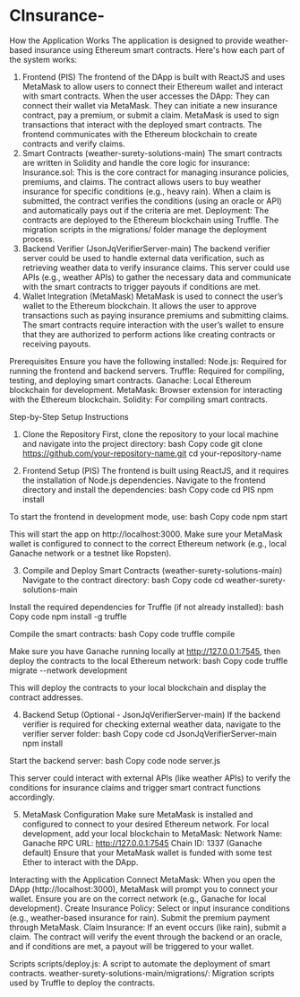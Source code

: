 # CInsurance-


How the Application Works
The application is designed to provide weather-based insurance using Ethereum smart contracts. Here's how each part of the system works:
1. Frontend (PIS)
The frontend of the DApp is built with ReactJS and uses MetaMask to allow users to connect their Ethereum wallet and interact with smart contracts. When the user accesses the DApp:
They can connect their wallet via MetaMask.
They can initiate a new insurance contract, pay a premium, or submit a claim.
MetaMask is used to sign transactions that interact with the deployed smart contracts.
The frontend communicates with the Ethereum blockchain to create contracts and verify claims.
2. Smart Contracts (weather-surety-solutions-main)
The smart contracts are written in Solidity and handle the core logic for insurance:
Insurance.sol: This is the core contract for managing insurance policies, premiums, and claims.
The contract allows users to buy weather insurance for specific conditions (e.g., heavy rain).
When a claim is submitted, the contract verifies the conditions (using an oracle or API) and automatically pays out if the criteria are met.
Deployment: The contracts are deployed to the Ethereum blockchain using Truffle. The migration scripts in the migrations/ folder manage the deployment process.
3. Backend Verifier (JsonJqVerifierServer-main)
The backend verifier server could be used to handle external data verification, such as retrieving weather data to verify insurance claims. This server could use APIs (e.g., weather APIs) to gather the necessary data and communicate with the smart contracts to trigger payouts if conditions are met.
4. Wallet Integration (MetaMask)
MetaMask is used to connect the user’s wallet to the Ethereum blockchain.
It allows the user to approve transactions such as paying insurance premiums and submitting claims.
The smart contracts require interaction with the user’s wallet to ensure that they are authorized to perform actions like creating contracts or receiving payouts.


Prerequisites
Ensure you have the following installed:
Node.js: Required for running the frontend and backend servers.
Truffle: Required for compiling, testing, and deploying smart contracts.
Ganache: Local Ethereum blockchain for development.
MetaMask: Browser extension for interacting with the Ethereum blockchain.
Solidity: For compiling smart contracts.

Step-by-Step Setup Instructions
1. Clone the Repository
First, clone the repository to your local machine and navigate into the project directory:
bash
Copy code
git clone https://github.com/your-repository-name.git
cd your-repository-name

2. Frontend Setup (PIS)
The frontend is built using ReactJS, and it requires the installation of Node.js dependencies.
Navigate to the frontend directory and install the dependencies:
bash
Copy code
cd PIS
npm install

To start the frontend in development mode, use:
bash
Copy code
npm start

This will start the app on http://localhost:3000. Make sure your MetaMask wallet is configured to connect to the correct Ethereum network (e.g., local Ganache network or a testnet like Ropsten).

3. Compile and Deploy Smart Contracts (weather-surety-solutions-main)
Navigate to the contract directory:
bash
Copy code
cd weather-surety-solutions-main

Install the required dependencies for Truffle (if not already installed):
bash
Copy code
npm install -g truffle

Compile the smart contracts:
bash
Copy code
truffle compile

Make sure you have Ganache running locally at http://127.0.0.1:7545, then deploy the contracts to the local Ethereum network:
bash
Copy code
truffle migrate --network development

This will deploy the contracts to your local blockchain and display the contract addresses.

4. Backend Setup (Optional - JsonJqVerifierServer-main)
If the backend verifier is required for checking external weather data, navigate to the verifier server folder:
bash
Copy code
cd JsonJqVerifierServer-main
npm install

Start the backend server:
bash
Copy code
node server.js

This server could interact with external APIs (like weather APIs) to verify the conditions for insurance claims and trigger smart contract functions accordingly.

5. MetaMask Configuration
Make sure MetaMask is installed and configured to connect to your desired Ethereum network. For local development, add your local blockchain to MetaMask:
Network Name: Ganache
RPC URL: http://127.0.0.1:7545
Chain ID: 1337 (Ganache default)
Ensure that your MetaMask wallet is funded with some test Ether to interact with the DApp.

Interacting with the Application
Connect MetaMask: When you open the DApp (http://localhost:3000), MetaMask will prompt you to connect your wallet. Ensure you are on the correct network (e.g., Ganache for local development).
Create Insurance Policy: Select or input insurance conditions (e.g., weather-based insurance for rain). Submit the premium payment through MetaMask.
Claim Insurance: If an event occurs (like rain), submit a claim. The contract will verify the event through the backend or an oracle, and if conditions are met, a payout will be triggered to your wallet.

Scripts
scripts/deploy.js: A script to automate the deployment of smart contracts.
weather-surety-solutions-main/migrations/: Migration scripts used by Truffle to deploy the contracts.
